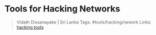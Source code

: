 # Tools for Hacking Networks

> Vidath Dissanayake | Sri Lanka
> Tags: #tools/hacking/nework 
> Links: [hacking tools](../hacking%20tools.md)